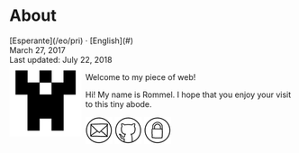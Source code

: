 About
=====

<div class="center">[Esperante](/eo/pri) · [English](#)</div>
<div class="center">March 27, 2017</div>
<div class="center">Last updated: July 22, 2018</div>

<img style="margin-right: 0.5em; margin-bottom: 0.5em;" src="/bil/identicon.png" alt="identicon.png" title="Ve!" align="left" />

Welcome to my piece of web!

Hi! My name is Rommel. I hope that you enjoy your visit to this tiny abode.

[![ebzzry@ebzzry.io](/bil/posxtobildeto-00-48x48.png "ebzzry@ebzzry.io")](mailto:ebzzry@ebzzry.io) [![github.com/ebzzry](/bil/githubobildeto-00-48x48.png "github.com/ebzzry")](https://github.com/ebzzry) [![GPG](/bil/gpgobildeto-00-48x48.png "GPG")](/dat/ebzzry-gpg.pub)
